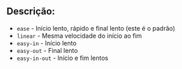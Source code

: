 ## Descrição:

* `ease` - Início lento, rápido e final lento (este é o padrão)
* `linear` - Mesma velocidade do início ao fim
* `easy-in` - Início lento
* `easy-out` - Final lento
* `easy-in-out` - Início e fim lentos